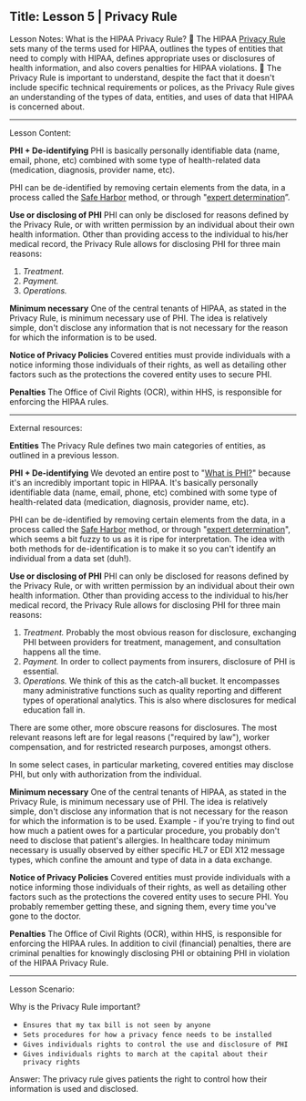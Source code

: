 
Title:
Lesson 5 | Privacy Rule
---

Lesson Notes: What is the HIPAA Privacy Rule?
:dart: The HIPAA [Privacy Rule][1] sets many of the terms used for HIPAA, outlines the types of entities that need to comply with HIPAA, defines appropriate uses or disclosures of health information, and also covers penalties for HIPAA violations.
:dart: The Privacy Rule is important to understand, despite the fact that it doesn't include specific technical requirements or polices, as the Privacy Rule gives an understanding of the types of data, entities, and uses of data that HIPAA is concerned about.

---

Lesson Content:

**PHI + De-identifying**
PHI is basically personally identifiable data (name, email, phone, etc) combined with some type of health-related data (medication, diagnosis, provider name, etc).

PHI can be de-identified by removing certain elements from the data, in a process called the [Safe Harbor][2] method, or through "[expert determination][3]”.

**Use or disclosing of PHI**
PHI can only be disclosed for reasons defined by the Privacy Rule, or with written permission by an individual about their own health information. Other than providing access to the individual to his/her medical record, the Privacy Rule allows for disclosing PHI for three main reasons:

1. *Treatment.* 
2. *Payment.* 
3. *Operations.* 

**Minimum necessary**
One of the central tenants of HIPAA, as stated in the Privacy Rule, is minimum necessary use of PHI. The idea is relatively simple, don't disclose any information that is not necessary for the reason for which the information is to be used. 

**Notice of Privacy Policies**
Covered entities must provide individuals with a notice informing those individuals of their rights, as well as detailing other factors such as the protections the covered entity uses to secure PHI. 

**Penalties**
The Office of Civil Rights (OCR), within HHS, is responsible for enforcing the HIPAA rules.

---

External resources:

**Entities**
The Privacy Rule defines two main categories of entities, as outlined in a previous lesson.

**PHI + De-identifying**
We devoted an entire post to "[What is PHI?][4]" because it's an incredibly important topic in HIPAA. It's basically personally identifiable data (name, email, phone, etc) combined with some type of health-related data (medication, diagnosis, provider name, etc).

PHI can be de-identified by removing certain elements from the data, in a process called the [Safe Harbor][5] method, or through "[expert determination][6]", which seems a bit fuzzy to us as it is ripe for interpretation. The idea with both methods for de-identification is to make it so you can't identify an individual from a data set (duh!).

**Use or disclosing of PHI**
PHI can only be disclosed for reasons defined by the Privacy Rule, or with written permission by an individual about their own health information. Other than providing access to the individual to his/her medical record, the Privacy Rule allows for disclosing PHI for three main reasons:

1. *Treatment.* Probably the most obvious reason for disclosure, exchanging PHI between providers for treatment, management, and consultation happens all the time.
2. *Payment.* In order to collect payments from insurers, disclosure of PHI is essential.
3. *Operations.* We think of this as the catch-all bucket. It encompasses many administrative functions such as quality reporting and different types of operational analytics. This is also where disclosures for medical education fall in.

There are some other, more obscure reasons for disclosures. The most relevant reasons left are for legal reasons ("required by law"), worker compensation, and for restricted research purposes, amongst others.

In some select cases, in particular marketing, covered entities may disclose PHI, but only with authorization from the individual.

**Minimum necessary**
One of the central tenants of HIPAA, as stated in the Privacy Rule, is minimum necessary use of PHI. The idea is relatively simple, don't disclose any information that is not necessary for the reason for which the information is to be used. Example - if you're trying to find out how much a patient owes for a particular procedure, you probably don't need to disclose that patient's allergies. In healthcare today minimum necessary is usually observed by either specific HL7 or EDI X12 message types, which confine the amount and type of data in a data exchange.

**Notice of Privacy Policies**
Covered entities must provide individuals with a notice informing those individuals of their rights, as well as detailing other factors such as the protections the covered entity uses to secure PHI. You probably remember getting these, and signing them, every time you've gone to the doctor.

**Penalties**
The Office of Civil Rights (OCR), within HHS, is responsible for enforcing the HIPAA rules. In addition to civil (financial) penalties, there are criminal penalties for knowingly disclosing PHI or obtaining PHI in violation of the HIPAA Privacy Rule.

---

Lesson Scenario:

Why is the Privacy Rule important?

- `Ensures that my tax bill is not seen by anyone`
- `Sets procedures for how a privacy fence needs to be installed`
- `Gives individuals rights to control the use and disclosure of PHI`
- `Gives individuals rights to march at the capital about their privacy rights`

Answer: The privacy rule gives patients the right to control how their information is used and disclosed.


[1]:	http://www.hhs.gov/hipaa/for-professionals/privacy/index.html
[2]:	http://www.hhs.gov/ocr/privacy/hipaa/understanding/coveredentities/De-identification/guidance.html#safeharborguidance
[3]:	http://www.hhs.gov/ocr/privacy/hipaa/understanding/coveredentities/De-identification/guidance.html#guidancedetermination
[4]:	https://datica.com/learn/what-is-protected-health-information-or-phi
[5]:	http://www.hhs.gov/ocr/privacy/hipaa/understanding/coveredentities/De-identification/guidance.html#safeharborguidance
[6]:	http://www.hhs.gov/ocr/privacy/hipaa/understanding/coveredentities/De-identification/guidance.html#guidancedetermination